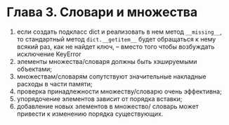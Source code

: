 # Глава 3. Словари и множества

1. если создать подкласс dict и реализовать в нем метод `__missing__`, то стандартный метод `dict.__getitem__` будет обращаться к нему всякий раз, как не найдет ключ, – вместо того чтобы возбуждать исключение KeyError
2. элементы множества/словаря должны быть хэшируемыми объектами;
3. множествам/словарям сопутствуют значительные накладные расходы в части памяти;
4. проверка принадлежности множеству/словарю очень эффективна;
5. упорядочение элементов зависит от порядка вставки;
6. добавление новых элементов в множество/ словарь может привести к изменению порядка существующих.
